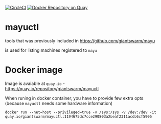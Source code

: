 [![CircleCI](https://circleci.com/gh/giantswarm/mayuctl.svg?&style=shield&circle-token=48d0294a5790a8870f3df9253bb1995487921a49)](https://circleci.com/gh/giantswarm/mayuctl)
[![Docker Repository on Quay](https://quay.io/repository/giantswarm/mayuctl/status "Docker Repository on Quay")](https://quay.io/repository/giantswarm/mayuctl)

# mayuctl
tools that was previously included in https://github.com/giantswarm/mayu


is used for listing  machines registered to `mayu`


# Docker image
Image is avaiable at `quay.io` - https://quay.io/repository/giantswarm/mayuctl


When runing in docker container, you have to provide few extra opts (because `mayuctl` needs some hardware information)
```
docker run --net=host --privileged=true -v /sys:/sys -v /dev:/dev -it quay.io/giantswarm/mayuctl:1194675dc7cce290803a2beaf2311acdb6cf5905
```
